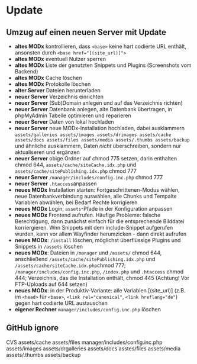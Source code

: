 # Update

## Umzug auf einen neuen Server mit Update

* **altes MODx** kontrollieren, dass  `<base>` keine hart codierte URL enthält, ansonsten durch `<base href="[(site_url)]">`
* **altes MODx** eventuell Nutzer sperren
* **altes MODx** Liste der genutzten Snippets und Plugins (Screenshots vom Backend)
* **altes MODx** Cache löschen
* **altes MODx** Protokolle löschen
* **alter Server** Dateien herunterladen
* **neuer Server** Verzeichnis einrichten
* **neuer Server** (Sub)Domain anlegen und auf das Verzeichnis richten)
* **neuer Server** Datenbank anlegen, alte Datenbank übertragen, in phpMyAdmin Tabelle optimieren und reparieren
* **neuer Server** Daten von lokal hochladen
* **neuer Server** neue MODx-Installation hochladen, dabei ausklammern `assets/galleries assets/images assets/drimages assets/cache assets/docs assets/files assets/media assets/.thumbs assets/backup` und ähnliche ausklammern, Daten *nicht* überschreiben, sondern nur aktualiseren und ergänzen
* **neuer Server** obige Ordner auf chmod 775 setzen, darin enthalten chmod 644, `assets/cache/siteCache.idx.php` und `assets/cache/sitePublishing.idx.php` chmod 777
* **neuer Server** `/manager/includes/config.inc.php` chmod 777
* **neuer Server** `.htaccess`anpassen
* **neues MODx** Installation starten: Fortgeschrittenen-Modus wählen, neue Datenbankverbindung auswählen, alle Chunks und Tempalte Variablen abwählen, bei Bedarf Rechte korrigieren
* **neues MODx** Login, `assets`-Pfade in der Konfiguration anpassen
* **neues MODx** Frontend aufrufen. Häufige Probleme: falsche Berechtigung, dann zunächst einfach für die entsprechende Bilddatei korriergieren. Wnn Snippets mit dem include-Snippet aufgerufen wurden, kann vor allem Wayfinder herumzicken - dann direkt aufrufen
* **neues MODx**: `/install` löschen, möglichst überflüssige Plugins und Snippets in `/assets` löschen
* **neues MODx**: Dateien in `/manager` und `/assets/` chmod 644, anschließend `/assets/cache/sitePublishing.idx.php` und `/assets/cache/siteCache.idx.php`chmod 777; `/manager/includes/config.inc.php`, `/index.php` und `.htaccess` chmod 444; Verzeichnis, das die Installation enthält, chmod 445 (Achtung! Vor FTP-Uploads auf 644 setzen)
* **neues MODx**: in der Produktiv-Variante: alle Variablen [(site_url)] (z.B. im `<head>` für `<base>`, `<link rel="canonical"`, `<link hreflang="de"`) gegen hart codierte URL austauschen
* **eigener Rechner** `manager/includes/config.inc.php` löschen


## GitHub ignore

CVS
assets/cache
assets/files
manager/includes/config.inc.php
assets/images
assets/drgalleries
assets/docs
asstes/files
assets/media 
assets/.thumbs
assets/backup